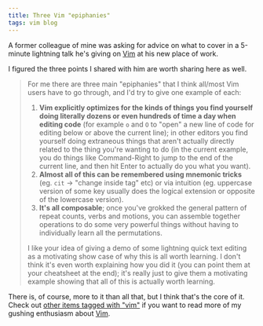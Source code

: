 ```yaml
---
title: Three Vim "epiphanies"
tags: vim blog
---
```


A former colleague of mine was asking for advice on what to cover in a 5-minute lightning talk he's giving on [Vim](/wiki/Vim) at his new place of work.

I figured the three points I shared with him are worth sharing here as well.

> For me there are three main "epiphanies" that I think all/most Vim users have to go through, and I'd try to give one example of each:
>
> 1.  **Vim explicitly optimizes for the kinds of things you find yourself doing literally dozens or even hundreds of time a day when editing code** (for example `o` and `O` to "open" a new line of code for editing below or above the current line); in other editors you find yourself doing extraneous things that aren't actually directly related to the thing you're wanting to do (in the current example, you do things like Command-Right to jump to the end of the current line, and then hit Enter to actually do you what you want).
> 2.  **Almost all of this can be remembered using mnemonic tricks** (eg. `cit` -&gt; "change inside tag" etc) or via intuition (eg. uppercase version of some key usually does the logical extension or opposite of the lowercase version).
> 3.  **It's all composable**; once you've grokked the general pattern of repeat counts, verbs and motions, you can assemble together operations to do some very powerful things without having to individually learn all the permutations.
>
> I like your idea of giving a demo of some lightning quick text editing as a motivating show case of why this is all worth learning. I don't think it's even worth explaining how you did it (you can point them at your cheatsheet at the end); it's really just to give them a motivating example showing that all of this is actually worth learning.

There is, of course, more to it than all that, but I think that's the core of it. Check out [other items tagged with "vim"](/tags/vim) if you want to read more of my gushing enthusiasm about [Vim](/wiki/Vim).
